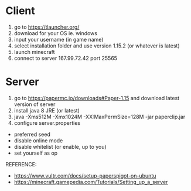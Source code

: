 # Client
1. go to https://tlauncher.org/
2. download for your OS ie. windows
3. input your username (in game name)
4. select installation folder and use version 1.15.2 (or whatever is latest)
5. launch minecraft
6. connect to server 167.99.72.42 port 25565

# Server
1. go to https://papermc.io/downloads#Paper-1.15 and download latest version of server
2. install java 8 JRE  (or latest)
3. java -Xms512M -Xmx1024M -XX:MaxPermSize=128M -jar paperclip.jar
4. configure server.properties
* preferred seed
* disable online mode
* disable whitelist (or enable, up to you)
* set yourself as op

REFERENCE:
* https://www.vultr.com/docs/setup-paperspigot-on-ubuntu
* https://minecraft.gamepedia.com/Tutorials/Setting_up_a_server
